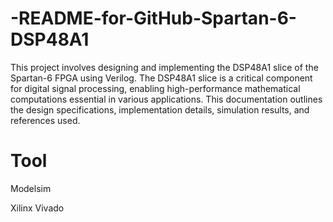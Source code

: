 # -README-for-GitHub-Spartan-6-DSP48A1

This project involves designing and implementing the DSP48A1 slice of the Spartan-6 FPGA using Verilog. The DSP48A1 slice is a critical component for digital signal processing, enabling high-performance mathematical computations essential in various applications. This documentation outlines the design specifications, implementation details, simulation results, and references used.

# Tool

Modelsim

Xilinx Vivado

